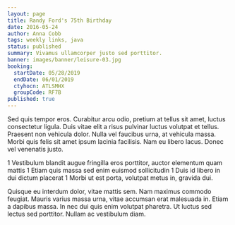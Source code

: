 ```yaml
---
layout: page
title: Randy Ford's 75th Birthday
date: 2016-05-24
author: Anna Cobb
tags: weekly links, java
status: published
summary: Vivamus ullamcorper justo sed porttitor.
banner: images/banner/leisure-03.jpg
booking:
  startDate: 05/28/2019
  endDate: 06/01/2019
  ctyhocn: ATLSMHX
  groupCode: RF7B
published: true
---
```

Sed quis tempor eros. Curabitur arcu odio, pretium at tellus sit amet, luctus consectetur ligula. Duis vitae elit a risus pulvinar luctus volutpat et tellus. Praesent non vehicula dolor. Nulla vel faucibus urna, at vehicula massa. Morbi quis felis sit amet ipsum lacinia facilisis. Nam eu libero lacus. Donec vel venenatis justo.

1 Vestibulum blandit augue fringilla eros porttitor, auctor elementum quam mattis
1 Etiam quis massa sed enim euismod sollicitudin
1 Duis id libero in dui dictum placerat
1 Morbi ut est porta, volutpat metus in, gravida dui.

Quisque eu interdum dolor, vitae mattis sem. Nam maximus commodo feugiat. Mauris varius massa urna, vitae accumsan erat malesuada in. Etiam a dapibus massa. In nec dui quis enim volutpat pharetra. Ut luctus sed lectus sed porttitor. Nullam ac vestibulum diam.
